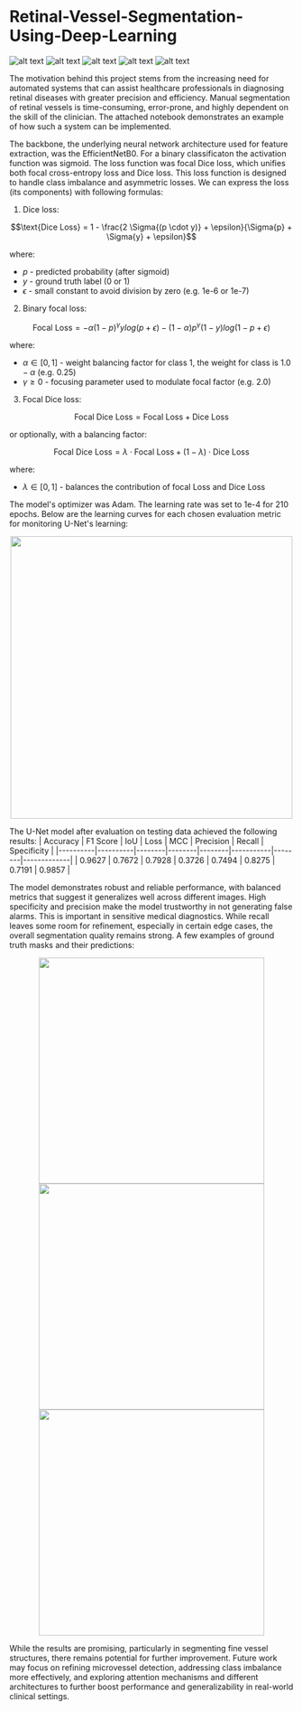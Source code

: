 # Retinal-Vessel-Segmentation-Using-Deep-Learning
![ alt text ](https://img.shields.io/badge/license-MIT-green?style=&logo=)
![ alt text ](https://img.shields.io/badge/-Jupyter-F37626?logo=Jupyter&logoColor=white)
![ alt text ](https://img.shields.io/badge/-NumPy-013243?logo=Numpy&logoColor=white)
![ alt text ](https://img.shields.io/badge/-TensorFlow-FF6F00?logo=TensorFlow&logoColor=white)
![ alt text ](https://img.shields.io/badge/-Keras-D00000?logo=Keras&logoColor=white)

The motivation behind this project stems from the increasing need for automated systems that can assist healthcare professionals in diagnosing retinal diseases with greater precision and efficiency. Manual segmentation of retinal vessels is time-consuming, error-prone, and highly dependent on the skill of the clinician. The attached notebook demonstrates an example of how such a system can be implemented.

The backbone, the underlying neural network architecture used for feature extraction, was the EfficientNetB0. For a binary classificaton the activation function was sigmoid. The loss function was focal Dice loss, which unifies both focal cross-entropy loss and Dice loss. This loss function is designed to handle class imbalance and asymmetric losses. We can express the loss (its components) with following formulas:
1. Dice loss:

$$\text{Dice Loss} = 1 - \frac{2 \Sigma{(p \cdot y)} + \epsilon}{\Sigma{p} + \Sigma{y} + \epsilon}$$

where:
* $p$ - predicted probability (after sigmoid)
* $y$ - ground truth label (0 or 1)
* $\epsilon$ - small constant to avoid division by zero (e.g. 1e-6 or 1e-7)

2. Binary focal loss:

$$\text{Focal Loss} = -\alpha(1 - p)^{\gamma}y log(p + \epsilon) - (1 - \alpha)p^{\gamma} (1 - y) log(1 - p + \epsilon)$$

where:
* $\alpha \in [0, 1]$ - weight balancing factor for class 1, the weight for class is $1.0 - \alpha$ (e.g. 0.25)
* $\gamma \ge 0$ - focusing parameter used to modulate focal factor (e.g. 2.0)

3. Focal Dice loss:

$$\text{Focal Dice Loss} = \text{Focal Loss} + \text{Dice Loss}$$

or optionally, with a balancing factor:

$$\text{Focal Dice Loss} = \lambda \cdot \text{Focal Loss} + (1 - \lambda) \cdot \text{Dice Loss}$$

where:

* $\lambda \in [0, 1]$ - balances the contribution of focal Loss and Dice Loss

The model's optimizer was Adam. The learning rate was set to 1e-4 for 210 epochs. Below are the learning curves for each chosen evaluation metric for monitoring U-Net's learning:
<div align='center'>
<img src='https://github.com/user-attachments/assets/6d2985a8-d38c-478f-8339-01213db643d7' width='500'/>
</div>

The U-Net model after evaluation on testing data achieved the following results:
| Accuracy | F1 Score | IoU    | Loss   | MCC    | Precision | Recall | Specificity |
|----------|----------|--------|--------|--------|-----------|--------|-------------|
| 0.9627   | 0.7672   | 0.7928 | 0.3726 | 0.7494 | 0.8275    | 0.7191 | 0.9857      |

The model demonstrates robust and reliable performance, with balanced metrics that suggest it generalizes well across different images. High specificity and precision make the model trustworthy in not generating false alarms. This is important in sensitive medical diagnostics. While recall leaves some room for refinement, especially in certain edge cases, the overall segmentation quality remains strong. A few examples of ground truth masks and their predictions:<br>
<div align='center'>
<img src='https://github.com/user-attachments/assets/aabb4105-fe25-40bc-ae5e-a7f3de047e5c' width='400'/><br>
</div>
<div align='center'>
<img src='https://github.com/user-attachments/assets/342c418e-ba4e-4b8e-adce-6a9f01d8e1cd' width='400'/><br>
</div>
<div align='center'>
<img src='https://github.com/user-attachments/assets/858546e2-a425-4722-ad12-21a14a52688c' width='400'/>
</div>

While the results are promising, particularly in segmenting fine vessel structures, there remains potential for further improvement. Future work may focus on refining microvessel detection, addressing class imbalance more effectively, and exploring attention mechanisms and different architectures to further boost performance and generalizability in real-world clinical settings.
